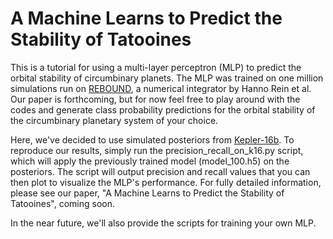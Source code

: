 # A Machine Learns to Predict the Stability of Tatooines

This is a tutorial for using a multi-layer perceptron (MLP) to predict the orbital stability of circumbinary planets. The MLP was trained on one million simulations run on [REBOUND](http://rebound.readthedocs.io/en/latest/index.html), a numerical integrator by Hanno Rein et al. Our paper is forthcoming, but for now feel free to play around with the codes and generate class probability predictions for the orbital stability of the circumbinary planetary system of your choice. 

Here, we've decided to use simulated posteriors from [Kepler-16b](https://arxiv.org/pdf/1109.3432.pdf). To reproduce our results, simply run the precision_recall_on_k16.py script, which will apply the previously trained model (model_100.h5) on the posteriors. The script will output precision and recall values that you can then plot to visualize the MLP's performance. For fully detailed information, please see our paper, "A Machine Learns to Predict the Stability of Tatooines", coming soon.

In the near future, we'll also provide the scripts for training your own MLP.